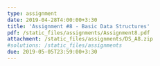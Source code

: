 ```yaml
---
type: assignment
date: 2019-04-28T4:00:00+3:30
title: 'Assignment #8 - Basic Data Structures'
pdf: /static_files/assignments/Assignment8.pdf
attachment: /static_files/assignments/DS_A8.zip
#solutions: /static_files/assignments
due: 2019-05-05T23:59:00+3:30
---
```

